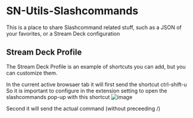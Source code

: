 # SN-Utils-Slashcommands

This is a place to share Slashcommand related stuff, such as a JSON of your favorites, or a Stream Deck configuration

## Stream Deck Profile
The Stream Deck Profile is an example of shortcuts you can add, but you can customize them.

In the current active browsaer tab it will first send the shortcut ctrl-shift-u
So it is important to configure in the extension setting to open the slashcommands pop-up with this shortcut
![image](https://user-images.githubusercontent.com/840781/125404646-225d6b00-e3b7-11eb-9b5d-81547c14f2b9.png)

Second it will send the actual command (without preceeding /)


